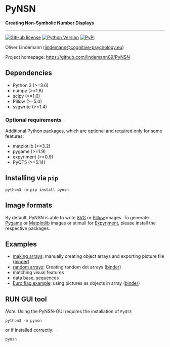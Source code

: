 PyNSN
=====

**Creating Non-Symbolic Number Displays**

---

[![GitHub license](https://img.shields.io/github/license/lindemann09/PyNSN)](https://github.com/lindemann09/PyNSN/blob/master/LICENSE)
[![Python Version](https://img.shields.io/pypi/pyversions/pynsn?style=flat)](https://www.python.org)
[![PyPI](https://img.shields.io/pypi/v/pynsn?style=flat)](https://pypi.org/project/pynsn/)

Oliver Lindemann (lindemann@cognitive-psychology.eu)

Project homepage: https://github.com/lindemann09/PyNSN


## Dependencies

* Python 3 (>=3.6)
* numpy (>=1.6)
* scipy (>=1.0)
* Pillow (>=5.0)
* svgwrite (>=1.4)

### Optional requirements

Additional Python packages, which are optional and required only for 
some features:

* matplotlib (>=3.2)
* pygame (>=1.9)
* expyriment (>=0.9)
* PyQT5 (>=5.14)


## Installing via `pip`

```
python3 -m pip install pynsn
```

## Image formats

By default, PyNSN is able to write [SVG](https://en.wikipedia.org/wiki/Scalable_Vector_Graphics) 
or [Pillow](https://pillow.readthedocs.io/en/stable/) images. 
To generate [Pygame](https://www.pygame.org/news) or
[Matplotlib](https://matplotlib.org/stable/index.html) images or stimuli 
for [Expyriment](http://expyriment.org), please install the respective
packages.

## Examples
* [making arrays](https://lindemann09.github.io/PyNSN/make_object_arrays_demo.html): manually creating object arrays and exporting picture file
  ([binder](https://mybinder.org/v2/gh/lindemann09/PyNSN/jupyter?labpath=examples%2Fmake_object_arrays_demo.ipynb))
* [random arrays](https://lindemann09.github.io/PyNSN/pynsn_demo.html): Creating random dot arrays
  ([binder](https://mybinder.org/v2/gh/lindemann09/PyNSN/jupyter?labpath=examples%2Fpynsn_demo.ipynb))
* matching visual features
* data base, sequences
* [Euro flag example](https://lindemann09.github.io/PyNSN/euro_flag_demo.html): using pictures as objects in array
  ([binder](https://mybinder.org/v2/gh/lindemann09/PyNSN/jupyter?labpath=examples%2Feuro_flag_demo.ipynb))

RUN GUI tool
-------------

*Note:* Using the PyNSN-GUI requires the installation of `PyQt5` 

```
python3 -m pynsn
```

or if installed correctly:

```
pynsn
```


